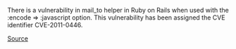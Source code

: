 There is a vulnerability in mail_to helper in Ruby on Rails when used
with the :encode => :javascript option. This vulnerability has been
assigned the CVE identifier CVE-2011-0446.

[Source](https://groups.google.com/d/topic/rubyonrails-security/8CpI7egxX4E/discussion)
